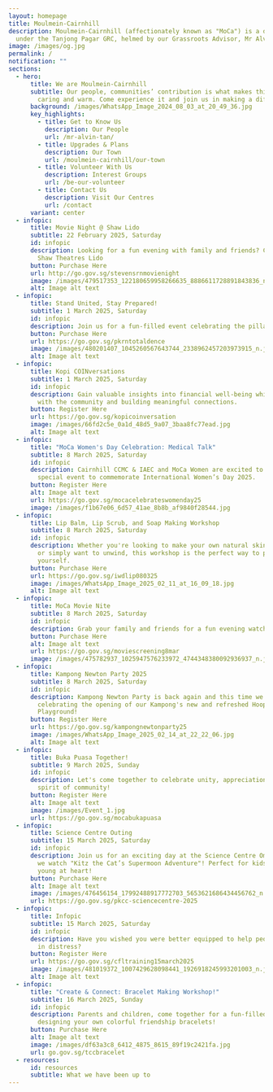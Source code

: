 ```yaml
---
layout: homepage
title: Moulmein-Cairnhill
description: Moulmein-Cairnhill (affectionately known as "MoCa") is a division
  under the Tanjong Pagar GRC, helmed by our Grassroots Advisor, Mr Alvin Tan.
image: /images/og.jpg
permalink: /
notification: ""
sections:
  - hero:
      title: We are Moulmein-Cairnhill
      subtitle: Our people, communities’ contribution is what makes this town special,
        caring and warm. Come experience it and join us in making a difference.
      background: /images/WhatsApp_Image_2024_08_03_at_20_49_36.jpg
      key_highlights:
        - title: Get to Know Us
          description: Our People
          url: /mr-alvin-tan/
        - title: Upgrades & Plans
          description: Our Town
          url: /moulmein-cairnhill/our-town
        - title: Volunteer With Us
          description: Interest Groups
          url: /be-our-volunteer
        - title: Contact Us
          description: Visit Our Centres
          url: /contact
      variant: center
  - infopic:
      title: Movie Night @ Shaw Lido
      subtitle: 22 February 2025, Saturday
      id: infopic
      description: Looking for a fun evening with family and friends? Come join us at
        Shaw Theatres Lido
      button: Purchase Here
      url: http://go.gov.sg/stevensrnmovienight
      image: /images/479517353_122180659958266635_8886611728891843836_n.jpg
      alt: Image alt text
  - infopic:
      title: Stand United, Stay Prepared!
      subtitle: 1 March 2025, Saturday
      id: infopic
      description: Join us for a fun-filled event celebrating the pillars of Total Defence.
      button: Purchase Here
      url: https://go.gov.sg/pkrntotaldence
      image: /images/480201407_1045260567643744_2338962457203973915_n.jpg
      alt: Image alt text
  - infopic:
      title: Kopi COINversations
      subtitle: 1 March 2025, Saturday
      id: infopic
      description: Gain valuable insights into financial well-being while engaging
        with the community and building meaningful connections.
      button: Register Here
      url: https://go.gov.sg/kopicoinversation
      image: /images/66fd2c5e_0a1d_48d5_9a07_3baa8fc77ead.jpg
      alt: Image alt text
  - infopic:
      title: "MoCa Women's Day Celebration: Medical Talk"
      subtitle: 8 March 2025, Saturday
      id: infopic
      description: Cairnhill CCMC & IAEC and MoCa Women are excited to invite you to a
        special event to commemorate International Women’s Day 2025.
      button: Register Here
      alt: Image alt text
      url: https://go.gov.sg/mocacelebrateswomenday25
      image: /images/f1b67e06_6d57_41ae_8b8b_af9840f28544.jpg
  - infopic:
      title: Lip Balm, Lip Scrub, and Soap Making Workshop
      subtitle: 8 March 2025, Saturday
      id: infopic
      description: Whether you're looking to make your own natural skincare products
        or simply want to unwind, this workshop is the perfect way to pamper
        yourself.
      button: Purchase Here
      url: https://go.gov.sg/iwdlip080325
      image: /images/WhatsApp_Image_2025_02_11_at_16_09_18.jpg
      alt: Image alt text
  - infopic:
      title: MoCa Movie Nite
      subtitle: 8 March 2025, Saturday
      id: infopic
      description: Grab your family and friends for a fun evening watching Sing 2! Movie
      button: Purchase Here
      alt: Image alt text
      url: https://go.gov.sg/moviescreening8mar
      image: /images/475782937_1025947576233972_4744348380092936937_n.jpg
  - infopic:
      title: Kampong Newton Party 2025
      subtitle: 8 March 2025, Saturday
      id: infopic
      description: Kampong Newton Party is back again and this time we will be
        celebrating the opening of our Kampong's new and refreshed Hooper Road
        Playground!
      button: Register Here
      url: https://go.gov.sg/kampongnewtonparty25
      image: /images/WhatsApp_Image_2025_02_14_at_22_22_06.jpg
      alt: Image alt text
  - infopic:
      title: Buka Puasa Together!
      subtitle: 9 March 2025, Sunday
      id: infopic
      description: Let's come together to celebrate unity, appreciation, and the
        spirit of community!
      button: Register Here
      alt: Image alt text
      image: /images/Event_1.jpg
      url: https://go.gov.sg/mocabukapuasa
  - infopic:
      title: Science Centre Outing
      subtitle: 15 March 2025, Saturday
      id: infopic
      description: Join us for an exciting day at the Science Centre Omni-Theatre as
        we watch "Kitz the Cat’s Supermoon Adventure"! Perfect for kids and the
        young at heart!
      button: Purchase Here
      alt: Image alt text
      image: /images/476456154_17992488917772703_5653621686434456762_n.jpg
      url: https://go.gov.sg/pkcc-sciencecentre-2025
  - infopic:
      title: Infopic
      subtitle: 15 March 2025, Saturday
      id: infopic
      description: Have you wished you were better equipped to help people around you
        in distress?
      button: Register Here
      url: https://go.gov.sg/cfltraining15march2025
      image: /images/481019372_1007429628098441_1926918245993201003_n.jpg
      alt: Image alt text
  - infopic:
      title: "Create & Connect: Bracelet Making Workshop!"
      subtitle: 16 March 2025, Sunday
      id: infopic
      description: Parents and children, come together for a fun-filled afternoon
        designing your own colorful friendship bracelets!
      button: Purchase Here
      alt: Image alt text
      image: /images/df63a3c8_6412_4875_8615_89f19c2421fa.jpg
      url: go.gov.sg/tccbracelet
  - resources:
      id: resources
      subtitle: What we have been up to
---
```

